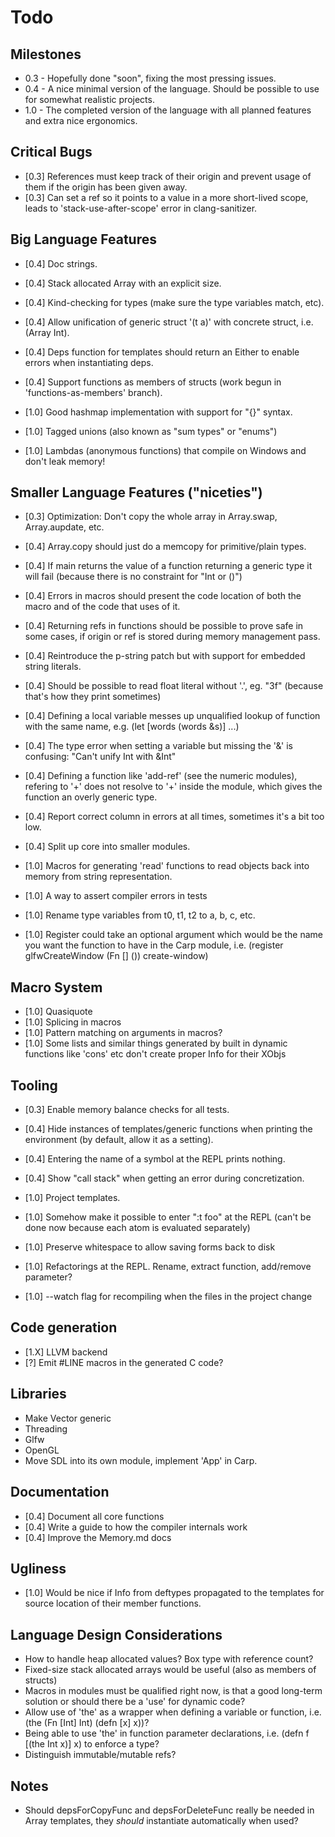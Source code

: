 # Todo

## Milestones
* 0.3 - Hopefully done "soon", fixing the most pressing issues.
* 0.4 - A nice minimal version of the language. Should be possible to use for somewhat realistic projects.
* 1.0 - The completed version of the language with all planned features and extra nice ergonomics.

## Critical Bugs
* [0.3] References must keep track of their origin and prevent usage of them if the origin has been given away.
* [0.3] Can set a ref so it points to a value in a more short-lived scope, leads to 'stack-use-after-scope' error in clang-sanitizer.

## Big Language Features
* [0.4] Doc strings.
* [0.4] Stack allocated Array with an explicit size.
* [0.4] Kind-checking for types (make sure the type variables match, etc).
* [0.4] Allow unification of generic struct '(t a)' with concrete struct, i.e. (Array Int).
* [0.4] Deps function for templates should return an Either to enable errors when instantiating deps.
* [0.4] Support functions as members of structs (work begun in 'functions-as-members' branch).

* [1.0] Good hashmap implementation with support for "{}" syntax.
* [1.0] Tagged unions (also known as "sum types" or "enums")
* [1.0] Lambdas (anonymous functions) that compile on Windows and don't leak memory!

## Smaller Language Features ("niceties")
* [0.3] Optimization: Don't copy the whole array in Array.swap, Array.aupdate, etc.

* [0.4] Array.copy should just do a memcopy for primitive/plain types.
* [0.4] If main returns the value of a function returning a generic type it will fail (because there is no constraint for "Int or ()")
* [0.4] Errors in macros should present the code location of both the macro and of the code that uses of it.
* [0.4] Returning refs in functions should be possible to prove safe in some cases, if origin or ref is stored during memory management pass.
* [0.4] Reintroduce the p-string patch but with support for embedded string literals.
* [0.4] Should be possible to read float literal without '.', eg. "3f" (because that's how they print sometimes)
* [0.4] Defining a local variable messes up unqualified lookup of function with the same name, e.g. (let [words (words &s)] ...)
* [0.4] The type error when setting a variable but missing the '&' is confusing: "Can't unify Int with &Int"
* [0.4] Defining a function like 'add-ref' (see the numeric modules), refering to '+' does not resolve to '+' inside the module, which gives the function an overly generic type.
* [0.4] Report correct column in errors at all times, sometimes it's a bit too low.
* [0.4] Split up core into smaller modules.

* [1.0] Macros for generating 'read' functions to read objects back into memory from string representation.
* [1.0] A way to assert compiler errors in tests
* [1.0] Rename type variables from t0, t1, t2 to a, b, c, etc.
* [1.0] Register could take an optional argument which would be the name you want the function to have in the Carp module, i.e. (register glfwCreateWindow (Fn [] ()) create-window)

## Macro System
* [1.0] Quasiquote
* [1.0] Splicing in macros
* [1.0] Pattern matching on arguments in macros?
* [1.0] Some lists and similar things generated by built in dynamic functions like 'cons' etc don't create proper Info for their XObjs

## Tooling
* [0.3] Enable memory balance checks for all tests.

* [0.4] Hide instances of templates/generic functions when printing the environment (by default, allow it as a setting).
* [0.4] Entering the name of a symbol at the REPL prints nothing.
* [0.4] Show "call stack" when getting an error during concretization.

* [1.0] Project templates.
* [1.0] Somehow make it possible to enter ":t foo" at the REPL (can't be done now because each atom is evaluated separately)
* [1.0] Preserve whitespace to allow saving forms back to disk
* [1.0] Refactorings at the REPL. Rename, extract function, add/remove parameter?
* [1.0] --watch flag for recompiling when the files in the project change

## Code generation
* [1.X] LLVM backend
* [?] Emit #LINE macros in the generated C code?

## Libraries
* Make Vector generic
* Threading
* Glfw
* OpenGL
* Move SDL into its own module, implement 'App' in Carp.

## Documentation
* [0.4] Document all core functions
* [0.4] Write a guide to how the compiler internals work
* [0.4] Improve the Memory.md docs

## Ugliness
* [1.0] Would be nice if Info from deftypes propagated to the templates for source location of their member functions.

## Language Design Considerations
* How to handle heap allocated values? Box type with reference count?
* Fixed-size stack allocated arrays would be useful (also as members of structs)
* Macros in modules must be qualified right now, is that a good long-term solution or should there be a 'use' for dynamic code?
* Allow use of 'the' as a wrapper when defining a variable or function, i.e. (the (Fn [Int] Int) (defn [x] x))?
* Being able to use 'the' in function parameter declarations, i.e. (defn f [(the Int x)] x) to enforce a type?
* Distinguish immutable/mutable refs?

## Notes
* Should depsForCopyFunc and depsForDeleteFunc really be needed in Array templates, they *should* instantiate automatically when used?
